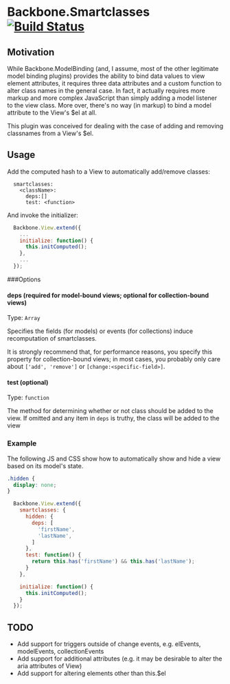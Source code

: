 # Backbone.Smartclasses [![Build Status](https://travis-ci.org/ianwremmel/backbone.smartclasses.png)](https://travis-ci.org/ianwremmel/backbone.smartclasses)

## Motivation

While Backbone.ModelBinding (and, I assume, most of the other legitimate model binding plugins) provides the ability to bind data values to view element attributes, it requires three data attributes and a custom function to alter class names in the general case. In fact, it actually requires more markup and more complex JavaScript than simply adding a model listener to the view class. More over, there's no way (in markup) to bind a model attribute to the View's $el at all.

This plugin was conceived for dealing with the case of adding and removing classnames from a View's $el.


## Usage

Add the computed hash to a View to automatically add/remove classes:

```
  smartclasses:
    <className>:
      deps:[]
      test: <function>
```

And invoke the initializer:

```JavaScript
  Backbone.View.extend({
    ...
    initialize: function() {
      this.initComputed();
    },
    ...
  });
```

###Options

#### deps (required for model-bound views; optional for collection-bound views)
Type: `Array`

Specifies the fields (for models) or events (for collections) induce recomputation of smartclasses. 

It is strongly recommend that, for performance reasons, you specify this property for collection-bound views; in most cases, you probably only care about `['add', 'remove']` or `[change:<specific-field>]`.

#### test (optional)
Type: `function`

The method for determining whether or not class should be added to the view. If omitted and any item in `deps` is truthy, the class will be added to the view

### Example

The following JS and CSS show how to automatically show and hide a view based on its model's state.

```css
.hidden {
  display: none;
}
```

```JavaScript
  Backbone.View.extend({
    smartclasses: {
      hidden: {
        deps: [
          'firstName',
          'lastName',
        ]
      },
      test: function() {
        return this.has('firstName') && this.has('lastName');
      }
    },

    initialize: function() {
      this.initComputed();
    }
  });
```

## TODO

- Add support for triggers outside of change events, e.g. elEvents, modelEvents, collectionEvents
- Add support for additional attributes (e.g. it may be desirable to alter the aria attributes of View)
- Add support for altering elements other than this.$el
